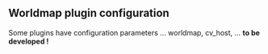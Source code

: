 ## Worldmap plugin configuration

Some plugins have configuration parameters ... worldmap, cv_host, ... **to be developed !**
